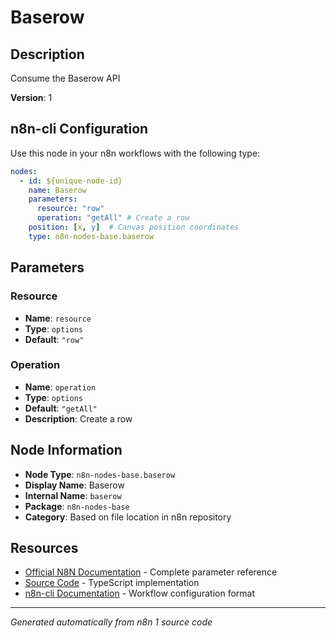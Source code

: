 # Baserow

## Description

Consume the Baserow API

**Version**: 1

## n8n-cli Configuration

Use this node in your n8n workflows with the following type:

```yaml
nodes:
  - id: ${unique-node-id}
    name: Baserow
    parameters:
      resource: "row"
      operation: "getAll" # Create a row
    position: [x, y]  # Canvas position coordinates
    type: n8n-nodes-base.baserow
```

## Parameters

### Resource

- **Name**: `resource`
- **Type**: `options`
- **Default**: `"row"`

### Operation

- **Name**: `operation`
- **Type**: `options`
- **Default**: `"getAll"`
- **Description**: Create a row


## Node Information

- **Node Type**: `n8n-nodes-base.baserow`
- **Display Name**: Baserow
- **Internal Name**: `baserow`
- **Package**: `n8n-nodes-base`
- **Category**: Based on file location in n8n repository

## Resources

- [Official N8N Documentation](https://docs.n8n.io/integrations/builtin/app-nodes/n8n-nodes-base.baserow/) - Complete parameter reference
- [Source Code](https://github.com/n8n-io/n8n/blob/master/packages/nodes-base/nodes/Baserow/Baserow.node.ts) - TypeScript implementation
- [n8n-cli Documentation](https://github.com/edenreich/n8n-cli) - Workflow configuration format

---
*Generated automatically from n8n 1 source code*
